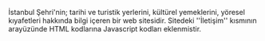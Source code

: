 İstanbul Şehri'nin;
tarihi ve turistik yerlerini,
kültürel yemeklerini,
yöresel kıyafetleri hakkında bilgi içeren bir web sitesidir.
Sitedeki ''İletişim'' kısmının arayüzünde HTML kodlarına Javascript kodları eklenmistir.
